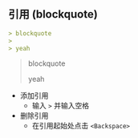 ## 引用 (blockquote)

```markdown
> blockquote
> 
> yeah
```

> blockquote
> 
> yeah

- 添加引用
  - 输入 `>` 并输入空格
- 删除引用
  - 在引用起始处点击 `<Backspace>`

